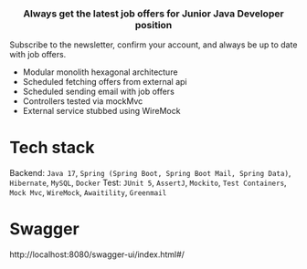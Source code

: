 <h3 align="center">Always get the latest job offers for Junior Java Developer position</h3>

Subscribe to the newsletter, confirm your account, and always be up to date with job offers.

- Modular monolith hexagonal architecture
- Scheduled fetching offers from external api
- Scheduled sending email with job offers
- Controllers tested via mockMvc
- External service stubbed using WireMock

# Tech stack

Backend: `Java 17`, `Spring (Spring Boot, Spring Boot Mail, Spring Data)`, `Hibernate`, `MySQL`, `Docker`
Test: `JUnit 5`, `AssertJ`, `Mockito`, `Test Containers`, `Mock Mvc`, `WireMock`, `Awaitility`, `Greenmail`

# Swagger

http://localhost:8080/swagger-ui/index.html#/
